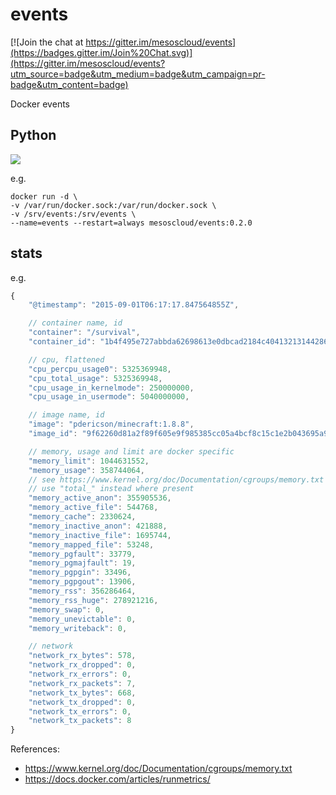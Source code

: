 # events

[![Join the chat at https://gitter.im/mesoscloud/events](https://badges.gitter.im/Join%20Chat.svg)](https://gitter.im/mesoscloud/events?utm_source=badge&utm_medium=badge&utm_campaign=pr-badge&utm_content=badge)

Docker events

## Python

[![](https://badge.imagelayers.io/mesoscloud/events:0.2.0.svg)](https://imagelayers.io/?images=mesoscloud/events:0.2.0)

e.g.

```
docker run -d \
-v /var/run/docker.sock:/var/run/docker.sock \
-v /srv/events:/srv/events \
--name=events --restart=always mesoscloud/events:0.2.0
```

## stats

e.g.

```javascript
{
    "@timestamp": "2015-09-01T06:17:17.847564855Z",

    // container name, id
    "container": "/survival",
    "container_id": "1b4f495e727abbda62698613e0dbcad2184c40413213144286c4b8a34d56d4f0",

    // cpu, flattened
    "cpu_percpu_usage0": 5325369948,
    "cpu_total_usage": 5325369948,
    "cpu_usage_in_kernelmode": 250000000,
    "cpu_usage_in_usermode": 5040000000,

    // image name, id
    "image": "pdericson/minecraft:1.8.8",
    "image_id": "9f62260d81a2f89f605e9f985385cc05a4bcf8c15c1e2b043695a915710761a0",

    // memory, usage and limit are docker specific
    "memory_limit": 1044631552,
    "memory_usage": 358744064,
    // see https://www.kernel.org/doc/Documentation/cgroups/memory.txt for definitions
    // use "total_" instead where present
    "memory_active_anon": 355905536,
    "memory_active_file": 544768,
    "memory_cache": 2330624,
    "memory_inactive_anon": 421888,
    "memory_inactive_file": 1695744,
    "memory_mapped_file": 53248,
    "memory_pgfault": 33779,
    "memory_pgmajfault": 19,
    "memory_pgpgin": 33496,
    "memory_pgpgout": 13906,
    "memory_rss": 356286464,
    "memory_rss_huge": 278921216,
    "memory_swap": 0,
    "memory_unevictable": 0,
    "memory_writeback": 0,

    // network
    "network_rx_bytes": 578,
    "network_rx_dropped": 0,
    "network_rx_errors": 0,
    "network_rx_packets": 7,
    "network_tx_bytes": 668,
    "network_tx_dropped": 0,
    "network_tx_errors": 0,
    "network_tx_packets": 8
}
```

References:

- https://www.kernel.org/doc/Documentation/cgroups/memory.txt
- https://docs.docker.com/articles/runmetrics/
